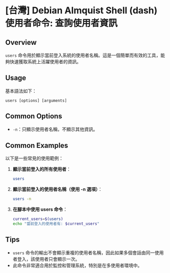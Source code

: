 # [台灣] Debian Almquist Shell (dash) 使用者命令: 查詢使用者資訊

## Overview
`users` 命令用於顯示當前登入系統的使用者名稱。這是一個簡單而有效的工具，能夠快速獲取系統上活躍使用者的資訊。

## Usage
基本語法如下：
```
users [options] [arguments]
```

## Common Options
- `-n`：只顯示使用者名稱，不顯示其他資訊。

## Common Examples
以下是一些常見的使用範例：

1. **顯示當前登入的所有使用者**：
   ```sh
   users
   ```

2. **顯示當前登入的使用者名稱（使用 -n 選項）**：
   ```sh
   users -n
   ```

3. **在腳本中使用 users 命令**：
   ```sh
   current_users=$(users)
   echo "當前登入的使用者有: $current_users"
   ```

## Tips
- `users` 命令的輸出不會顯示重複的使用者名稱，因此如果多個會話由同一使用者登入，該使用者只會顯示一次。
- 此命令非常適合用於監控和管理系統，特別是在多使用者環境中。